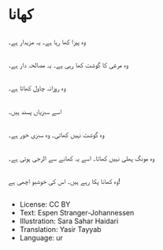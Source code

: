 # کھانا

##
وہ پیزا کھا رہا ہے۔ یہ مزیدار ہے۔

##
وہ مرغی کا گوشت کھا رہی ہے۔ یہ مصالحہ دار ہے۔

##
وہ روزانہ چاول کھاتا ہے۔

##
اسے سبزیاں پسند ہیں۔

##
وہ گوشت نہیں کھاتی۔ وہ سبزی خور ہے۔

##
وہ مونگ پھلی نہیں کھاتا۔ اسے یہ کھانے سے الرجی ہوتی ہے۔

##
وہ کھانا پکا رہے ہیں۔ اس کی خوشبو اچھی ہے!

##
* License: CC BY
* Text: Espen Stranger-Johannessen
* Illustration: Sara Sahar Haidari
* Translation: Yasir Tayyab
* Language: ur

